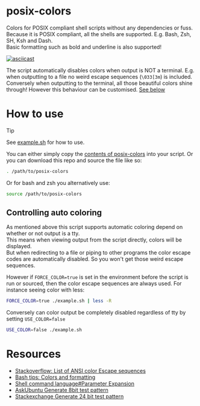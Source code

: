# posix-colors
Colors for POSIX compliant shell scripts without any dependencies or fuss. 
Because it is POSIX compliant, all the shells are supported. E.g. Bash, Zsh, SH, Ksh and Dash.  
Basic formatting such as bold and underline is also supported!


[![asciicast](https://asciinema.org/a/622976.svg)](https://asciinema.org/a/622976)

The script automatically disables colors when output is NOT a terminal. 
E.g. when outputting to a file no weird escape sequences (`\033[3m`) is included. 
Conversely when outputting to the terminal, all those beautiful colors shine through! 
However this behaviour can be customised. [See below](#controlling-auto-coloring)


# How to use
> [!TIP]
> See [example.sh](example.sh) for how to use. 

You can either simply copy the [contents of posix-colors](posix-colors#L10-L54) into your script.
Or you can download this repo and source the file like so:
```sh
. /path/to/posix-colors
```

Or for bash and zsh you alternatively use:
```bash
source /path/to/posix-colors
```


## Controlling auto coloring

As mentioned above this script supports automatic coloring depend on whether or not output is a tty.  
This means when viewing output from the script directly, colors will be displayed.  
But when redirecting to a file or piping to other programs the color escape codes are automatically disabled.
So you won't get those weird escape sequences. 

However if `FORCE_COLOR=true` is set in the environment before the script is run or sourced, 
then the color escape sequences are always used.
For instance seeing color with less:
```sh
FORCE_COLOR=true ./example.sh | less -R
```

Conversely can color output be completely disabled regardless of tty by setting `USE_COLOR=false`

```sh
USE_COLOR=false ./example.sh
```


# Resources
- [Stackoverflow: List of ANSI color Escape sequences](https://web.archive.org/web/20231123195802/https://stackoverflow.com/questions/4842424/list-of-ansi-color-escape-sequences/33206814#33206814)
- [Bash tips: Colors and formatting](https://web.archive.org/web/20231123195802/https://stackoverflow.com/questions/4842424/list-of-ansi-color-escape-sequences/33206814#33206814)
- [Shell command language#Parameter Expansion](https://web.archive.org/web/20231123113114/https://pubs.opengroup.org/onlinepubs/009695399/utilities/xcu_chap02.html#tag_02_06_02)
- [AskUbuntu Generate 8bit test pattern](https://web.archive.org/web/20231123230122/https://askubuntu.com/questions/821157/print-a-256-color-test-pattern-in-the-terminal/821163#821163)
- [Stackexchange Generate 24 bit test pattern](https://web.archive.org/web/20231123233540/https://unix.stackexchange.com/questions/404414/print-true-color-24-bit-test-pattern/404415#404415)
